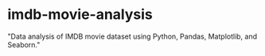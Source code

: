 # imdb-movie-analysis
"Data analysis of IMDB movie dataset using Python, Pandas, Matplotlib, and Seaborn."
